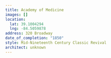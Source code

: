 ```yaml
---
title: Academy of Medicine
images: []
location:
  lat: 39.1004294
  lng: -84.5059878
address: 320 Broadway
date_of_completion: "1850"
style: Mid-Nineteenth Century Classic Revival
architect: unknown
---
```


